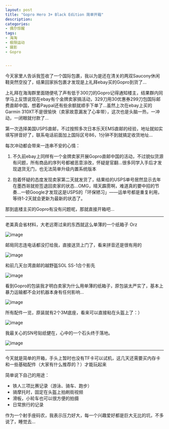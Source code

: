 ```yaml
---
layout: post
title: "Gopro Hero 3+ Black Edition 简单开箱"
description: 
categories:
- 偶尔惊醒
tags:
- 海淘
- 极限运动
- 摄影
- Gopro


---
```


今天家里人告诉我签收了一个国际包裹，我以为是还在清关的两双Saucony休闲鞋突然空投了，结果回家拆包裹才发现是上礼拜ebay买的Gopro到货了...

上礼拜在海淘群里面随便吼了声有低于300刀的Gopro记得通知楼主，结果群内同学马上反馈说现在ebay有个金牌卖家搞活动，329刀用30优惠券299刀包国际邮费直邮中国，想着Paypal还有些余额就顺手下单了...虽然上次在ebay上买的Garmin 310XT不是很愉快（卖家故意漏发了心率带），这次也是头脑一热，一冲动，一闭眼就付款了...

第一次选择美国USPS直邮，不过按照多次日本乐天EMS直邮的经验，地址就如实填写拼音好了，联系电话前面加上国际区号86，1分钟不到就搞定收货地址...

每次冲动都会带来一连串不安的心情：

1. 不久前ebay上同样有一个金牌卖家开展Gopro直邮中国的活动，不过貌似货源有问题，所有商品的序列号都被恶意涂改，怀疑是官翻...很多同学入手后才发现退货无门，也无法简单升级内置系统版本

2. 抱着怀疑的态度发现卖家第二天就发货了，结果给的USPS单号居然显示去年在墨西哥就拒签退回卖家的状态...OMG，晴天霹雳啊，难道真的要中招的节奏...一顿Google才发现这是USPS的「环保陋习」——运单号都是重复利用，等待1-2天就会更新为最新的状态了。

那到底楼主买的Gopro有没有问题呢，那就直接开箱吧...

----

老美真会省材料，大老远寄过来的东西就这么单薄的一个纸箱子 Orz

![image](http://gtms03.alicdn.com/tps/i3/TB1Xc1HFVXXXXb2XXXXdtLuIVXX-600-374.jpg)

邮局同志连电话都没打给我，直接送货上门了，看来拼音还是很有用的

![image](http://gtms02.alicdn.com/tps/i2/TB1tkSAFVXXXXbXXpXXzrfoIVXX-600-338.jpg)

和前几天台湾直邮的越野盔SOL SS-1合个影先

![image](http://gtms03.alicdn.com/tps/i3/TB12EWjFVXXXXc2XFXXS6roIVXX-600-343.jpg)

看到Gopro的包装我才明白卖家为什么用单薄的纸箱子，原包装太严实了，基本上暴力运输都不会对机器本身有任何影响...

![image](http://gtms02.alicdn.com/tps/i2/TB1tr9zFVXXXXaAXFXXzrfoIVXX-600-338.jpg)

所有配件一览，原装就有2个3M底座，看来可以直接粘在头盔上了：）

![image](http://gtms04.alicdn.com/tps/i4/TB1XUCxFVXXXXb_XFXXS6roIVXX-600-343.jpg)

我最关心的SN号贴纸健在，心中的一个石头终于落地。

![image](http://gtms01.alicdn.com/tps/i1/TB1pZ5EFVXXXXaZXpXXzrfoIVXX-600-338.jpg)

---

今天就是简单的开箱，手头上暂时也没有TF卡可以试机，这几天还需要买内存卡和一些基础配件（大家有什么推荐的？）才能玩起来

简单说下自己的用途：

* 铁人三项比赛记录（游泳、骑车、跑步）
* 骑摩托时，固定在头盔上拍刷街视频
* 滑板，小轮车也可以很方便的拍摄
* 日常旅行的记录

作为一个射手座码农，我表示压力好大，每一个兴趣爱好都是巨大无比的坑，不多说了，睡觉去...

